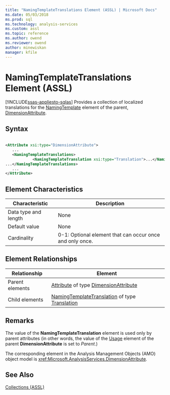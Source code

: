 ```yaml
---
title: "NamingTemplateTranslations Element (ASSL) | Microsoft Docs"
ms.date: 05/03/2018
ms.prod: sql
ms.technology: analysis-services
ms.custom: assl
ms.topic: reference
ms.author: owend
ms.reviewer: owend
author: minewiskan
manager: kfile
---
```

# NamingTemplateTranslations Element (ASSL)
[!INCLUDE[ssas-appliesto-sqlas](../../../includes/ssas-appliesto-sqlas.md)]
  Provides a collection of localized translations for the [NamingTemplate](../../../analysis-services/scripting/properties/namingtemplate-element-assl.md) element of the parent, [DimensionAttribute](../../../analysis-services/scripting/data-type/dimensionattribute-data-type-assl.md).  
  
## Syntax  
  
```xml  
  
<Attribute xsi:type="DimensionAttribute">  
   ...  
   <NamingTemplateTranslations>  
            <NamingTemplateTranslation xsi:type="Translation">...</NamingTemplateTranslation>  
...</NamingTemplateTranslations>  
   ...  
</Attribute>  
```  
  
## Element Characteristics  
  
|Characteristic|Description|  
|--------------------|-----------------|  
|Data type and length|None|  
|Default value|None|  
|Cardinality|0-1: Optional element that can occur once and only once.|  
  
## Element Relationships  
  
|Relationship|Element|  
|------------------|-------------|  
|Parent elements|[Attribute](../../../analysis-services/scripting/objects/attribute-element-assl.md) of type [DimensionAttribute](../../../analysis-services/scripting/data-type/dimensionattribute-data-type-assl.md)|  
|Child elements|[NamingTemplateTranslation](../../../analysis-services/scripting/objects/namingtemplatetranslation-element-assl.md) of type [Translation](../../../analysis-services/scripting/objects/translation-element-assl.md)|  
  
## Remarks  
 The value of the **NamingTemplateTranslation** element is used only by parent attributes (in other words, the value of the [Usage](../../../analysis-services/scripting/properties/usage-element-dimensionattribute-assl.md) element of the parent **DimensionAttribute** is set to *Parent*.)  
  
 The corresponding element in the Analysis Management Objects (AMO) object model is <xref:Microsoft.AnalysisServices.DimensionAttribute>.  
  
## See Also  
 [Collections &#40;ASSL&#41;](../../../analysis-services/scripting/collections/collections-assl.md)  
  
  

